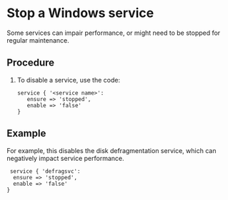 # Stop a Windows service

Some services can impair performance, or might need to be stopped for regular maintenance.

## Procedure

1.  To disable a service, use the code:

    ```
    service { '<service name>':
       ensure => 'stopped',
       enable => 'false'
    }
    ```


## Example

For example, this disables the disk defragmentation service, which can negatively impact service performance.

```
 service { 'defragsvc':
  ensure => 'stopped',
  enable => 'false'
}
```

